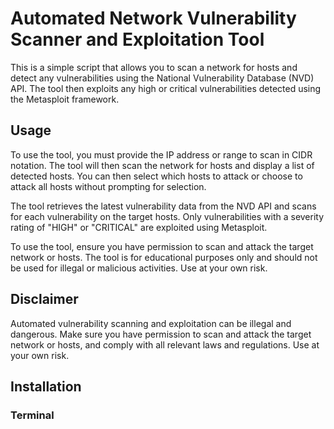 # Automated Network Vulnerability Scanner and Exploitation Tool

This is a simple script that allows you to scan a network for hosts and detect any vulnerabilities using the National Vulnerability Database (NVD) API. The tool then exploits any high or critical vulnerabilities detected using the Metasploit framework.

## Usage

To use the tool, you must provide the IP address or range to scan in CIDR notation. The tool will then scan the network for hosts and display a list of detected hosts. You can then select which hosts to attack or choose to attack all hosts without prompting for selection.

The tool retrieves the latest vulnerability data from the NVD API and scans for each vulnerability on the target hosts. Only vulnerabilities with a severity rating of "HIGH" or "CRITICAL" are exploited using Metasploit.

To use the tool, ensure you have permission to scan and attack the target network or hosts. The tool is for educational purposes only and should not be used for illegal or malicious activities. Use at your own risk.

## Disclaimer

Automated vulnerability scanning and exploitation can be illegal and dangerous. Make sure you have permission to scan and attack the target network or hosts, and comply with all relevant laws and regulations. Use at your own risk.

## Installation 

### Terminal


